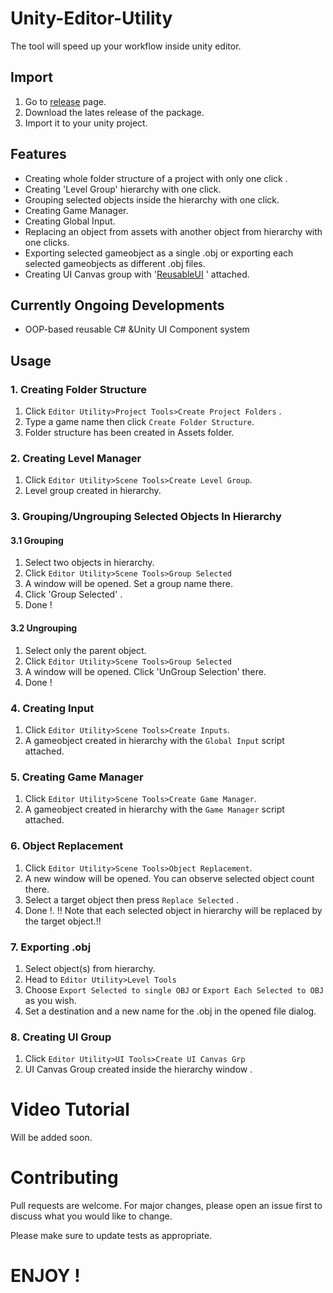 # Unity-Editor-Utility

The tool will speed up your workflow inside unity editor. 

## Import

1. Go to [release](https://github.com/ertanturan/Unity-Editor-Utility/releases) page.
2. Download the lates release of the package.
3. Import it to your unity project.

## Features
- Creating whole folder structure of a project with only one click .
- Creating 'Level Group' hierarchy with one click.
- Grouping selected objects inside the hierarchy with one click.
- Creating Game Manager.
- Creating Global Input.
- Replacing an object from assets with another object from hierarchy with one clicks.
- Exporting selected gameobject as a single .obj or exporting each selected gameobjects as different .obj files.
- Creating UI Canvas group with '[ReusableUI](https://github.com/ertanturan/Unity-Reusable-UI "") ' attached.

## Currently Ongoing Developments
- OOP-based reusable C# &Unity UI Component system

## Usage

### 1. Creating Folder Structure

1. Click `Editor Utility>Project Tools>Create Project Folders` .
2. Type a game name then click `Create Folder Structure`.
3. Folder structure has been created in Assets folder.

### 2. Creating Level Manager

1. Click `Editor Utility>Scene Tools>Create Level Group`.
2. Level group created in hierarchy.

### 3. Grouping/Ungrouping Selected Objects In Hierarchy
#### 3.1 Grouping
1. Select two objects in hierarchy.
2. Click `Editor Utility>Scene Tools>Group Selected`
3. A window will be opened. Set a group name there.
4. Click 'Group Selected' .
5. Done !

#### 3.2 Ungrouping

1. Select only the parent object.
2. Click `Editor Utility>Scene Tools>Group Selected`
3. A window will be opened. Click 'UnGroup Selection' there.
4. Done !

### 4. Creating Input
1. Click `Editor Utility>Scene Tools>Create Inputs`.
2. A gameobject created in hierarchy with the `Global Input` script attached.

### 5. Creating Game Manager
1. Click `Editor Utility>Scene Tools>Create Game Manager`.
2. A gameobject created in hierarchy with the `Game Manager` script attached.

### 6. Object Replacement

1. Click `Editor Utility>Scene Tools>Object Replacement`.
2. A new window will be opened. You can observe selected object count there.
3. Select a target object then press `Replace Selected` . 
4. Done !.
  !! Note that each selected object in hierarchy will be replaced by the target object.!! 
  
### 7. Exporting .obj


1. Select object(s) from hierarchy.
2. Head to `Editor Utility>Level Tools`
3. Choose `Export Selected to single OBJ` or `Export Each Selected to OBJ` as you wish.
4. Set a destination and a new name for the .obj in the opened file dialog.

### 8. Creating UI Group

1. Click `Editor Utility>UI Tools>Create UI Canvas Grp`
2. UI Canvas Group created inside the hierarchy window .


# Video Tutorial

Will be added soon.

# Contributing
Pull requests are welcome. For major changes, please open an issue first to discuss what you would like to change.

Please make sure to update tests as appropriate.








# ENJOY !

